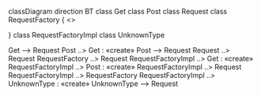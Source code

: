 classDiagram
direction BT
class Get
class Post
class Request
class RequestFactory {
<<Interface>>

}
class RequestFactoryImpl
class UnknownType

Get  -->  Request 
Post  ..>  Get : «create»
Post  -->  Request 
Request  ..>  Request 
RequestFactory  ..>  Request 
RequestFactoryImpl  ..>  Get : «create»
RequestFactoryImpl  ..>  Post : «create»
RequestFactoryImpl  ..>  Request 
RequestFactoryImpl  ..>  RequestFactory 
RequestFactoryImpl  ..>  UnknownType : «create»
UnknownType  -->  Request 

